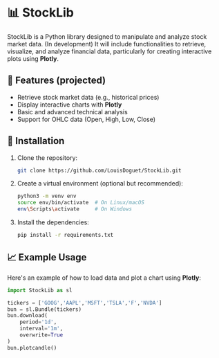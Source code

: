 # 📊 StockLib

StockLib is a Python library designed to manipulate and analyze stock market data. (In development) It will include functionalities to retrieve, visualize, and analyze financial data, particularly for creating interactive plots using **Plotly**.

## 🚀 Features (projected)

- Retrieve stock market data (e.g., historical prices)
- Display interactive charts with **Plotly**
- Basic and advanced technical analysis
- Support for OHLC data (Open, High, Low, Close)

## 🔧 Installation

1. Clone the repository:
    ```bash
    git clone https://github.com/LouisDoguet/StockLib.git
    ```
   
2. Create a virtual environment (optional but recommended):
    ```bash
    python3 -m venv env
    source env/bin/activate  # On Linux/macOS
    env\Scripts\activate     # On Windows
    ```

3. Install the dependencies:
    ```bash
    pip install -r requirements.txt
    ```

## 📈 Example Usage

Here's an example of how to load data and plot a chart using **Plotly**:

```python
import StockLib as sl

tickers = ['GOOG','AAPL','MSFT','TSLA','F','NVDA']
bun = sl.Bundle(tickers)
bun.download(
    period='1d',
    interval='1m',
    overwrite=True
)
bun.plotcandle()
```
